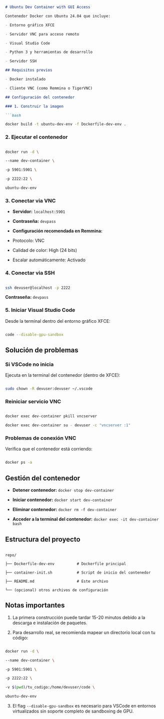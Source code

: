```markdown

# Ubuntu Dev Container with GUI Access

Contenedor Docker con Ubuntu 24.04 que incluye:

- Entorno gráfico XFCE

- Servidor VNC para acceso remoto

- Visual Studio Code

- Python 3 y herramientas de desarrollo

- Servidor SSH

## Requisitos previos

- Docker instalado

- Cliente VNC (como Remmina o TigerVNC)

## Configuración del contenedor

### 1. Construir la imagen

```bash

docker build -t ubuntu-dev-env -f Dockerfile-dev-env .

```

### 2. Ejecutar el contenedor

```bash

docker run -d \

--name dev-container \

-p 5901:5901 \

-p 2222:22 \

ubuntu-dev-env

```

### 3. Conectar via VNC

- **Servidor:** `localhost:5901`

- **Contraseña:** `devpass`

- **Configuración recomendada en Remmina:**

- Protocolo: VNC

- Calidad de color: High (24 bits)

- Escalar automáticamente: Activado

### 4. Conectar via SSH

```bash

ssh devuser@localhost -p 2222

```

**Contraseña:** `devpass`

### 5. Iniciar Visual Studio Code

Desde la terminal dentro del entorno gráfico XFCE:

```bash

code --disable-gpu-sandbox

```

## Solución de problemas

### Si VSCode no inicia

Ejecuta en la terminal del contenedor (dentro de XFCE):

```bash

sudo chown -R devuser:devuser ~/.vscode

```

### Reiniciar servicio VNC

```bash

docker exec dev-container pkill vncserver

docker exec dev-container su - devuser -c "vncserver :1"

```

### Problemas de conexión VNC

Verifica que el contenedor está corriendo:

```bash

docker ps -a

```

## Gestión del contenedor

- **Detener contenedor:** `docker stop dev-container`

- **Iniciar contenedor:** `docker start dev-container`

- **Eliminar contenedor:** `docker rm -f dev-container`

- **Acceder a la terminal del contenedor:** `docker exec -it dev-container bash`

## Estructura del proyecto

```

repo/

├── Dockerfile-dev-env          # Dockerfile principal

├── container-init.sh           # Script de inicio del contenedor

├── README.md                   # Este archivo

└── (opcional) otros archivos de configuración

```

## Notas importantes

1. La primera construcción puede tardar 15-20 minutos debido a la descarga e instalación de paquetes.

2. Para desarrollo real, se recomienda mapear un directorio local con tu código:

```bash

docker run -d \

--name dev-container \

-p 5901:5901 \

-p 2222:22 \

-v $(pwd)/tu_codigo:/home/devuser/code \

ubuntu-dev-env

```

3. El flag `--disable-gpu-sandbox` es necesario para VSCode en entornos virtualizados sin soporte completo de sandboxing de GPU.

```